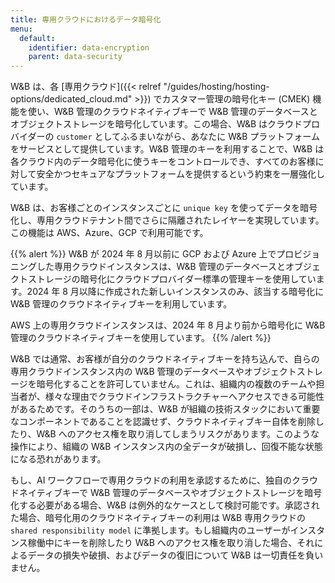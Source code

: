 ```yaml
---
title: 専用クラウドにおけるデータ暗号化
menu:
  default:
    identifier: data-encryption
    parent: data-security
---
```


W&B は、各 [専用クラウド]({{< relref "/guides/hosting/hosting-options/dedicated_cloud.md" >}}) でカスタマー管理の暗号化キー (CMEK) 機能を使い、W&B 管理のクラウドネイティブキーで W&B 管理のデータベースとオブジェクトストレージを暗号化しています。この場合、W&B はクラウドプロバイダーの `customer` としてふるまいながら、あなたに W&B プラットフォームをサービスとして提供しています。W&B 管理のキーを利用することで、W&B は各クラウド内のデータ暗号化に使うキーをコントロールでき、すべてのお客様に対して安全かつセキュアなプラットフォームを提供するという約束を一層強化しています。

W&B は、お客様ごとのインスタンスごとに `unique key` を使ってデータを暗号化し、専用クラウドテナント間でさらに隔離されたレイヤーを実現しています。この機能は AWS、Azure、GCP で利用可能です。

{{% alert %}}
W&B が 2024 年 8 月以前に GCP および Azure 上でプロビジョニングした専用クラウドインスタンスは、W&B 管理のデータベースとオブジェクトストレージの暗号化にクラウドプロバイダー標準の管理キーを使用しています。2024 年 8 月以降に作成された新しいインスタンスのみ、該当する暗号化に W&B 管理のクラウドネイティブキーを利用しています。

AWS 上の専用クラウドインスタンスは、2024 年 8 月より前から暗号化に W&B 管理のクラウドネイティブキーを使用しています。
{{% /alert %}}

W&B では通常、お客様が自分のクラウドネイティブキーを持ち込んで、自らの専用クラウドインスタンス内の W&B 管理のデータベースやオブジェクトストレージを暗号化することを許可していません。これは、組織内の複数のチームや担当者が、様々な理由でクラウドインフラストラクチャーへアクセスできる可能性があるためです。そのうちの一部は、W&B が組織の技術スタックにおいて重要なコンポーネントであることを認識せず、クラウドネイティブキー自体を削除したり、W&B へのアクセス権を取り消してしまうリスクがあります。このような操作により、組織の W&B インスタンス内の全データが破損し、回復不能な状態になる恐れがあります。

もし、AI ワークフローで専用クラウドの利用を承認するために、独自のクラウドネイティブキーで W&B 管理のデータベースやオブジェクトストレージを暗号化する必要がある場合、W&B は例外的なケースとして検討可能です。承認された場合、暗号化用のクラウドネイティブキーの利用は W&B 専用クラウドの `shared responsibility model` に準拠します。もし組織内のユーザーがインスタンス稼働中にキーを削除したり W&B へのアクセス権を取り消した場合、それによるデータの損失や破損、およびデータの復旧について W&B は一切責任を負いません。